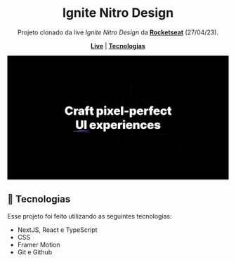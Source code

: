 [live]: https://dreisss.github.io/rkt-ignite-nitro-design/

<div align="center">

# Ignite Nitro Design

Projeto clonado da live _Ignite Nitro Design_ da [**Rocketseat**](https://www.rocketseat.com.br/) (27/04/23).

[**Live**][live] | [**Tecnologias**](#rocket-tecnologias)

[![preview](.github/assets/preview.png)][live]

</div>

## :rocket: Tecnologias

Esse projeto foi feito utilizando as seguintes tecnologias:

- NextJS, React e TypeScript
- CSS
- Framer Motion
- Git e Github
